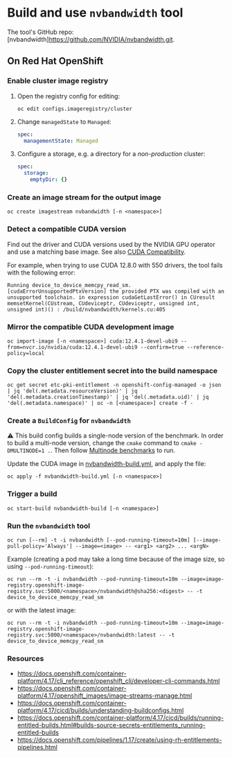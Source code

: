 # Build and use `nvbandwidth` tool

The tool's GitHub repo: [nvbandwidth]<https://github.com/NVIDIA/nvbandwidth.git>.

## On Red Hat OpenShift

### Enable cluster image registry

1. Open the registry config for editing:

    ```console
    oc edit configs.imageregistry/cluster
    ```

2. Change `managedState` to `Managed`:

    ```yaml
    spec:
      managementState: Managed
    ```

3. Configure a storage, e.g. a directory for a _non-production_ cluster:

    ```yaml
    spec:
      storage:
        emptyDir: {}
    ```

### Create an image stream for the output image

```console
oc create imagestream nvbandwidth [-n <namespace>]
```

### Detect a compatible CUDA version

Find out the driver and CUDA versions used by the NVIDIA GPU operator and use a matching base image. See also [CUDA Compatibility](https://docs.nvidia.com/deploy/cuda-compatibility/).

For example, when trying to use CUDA 12.8.0 with 550 drivers, the tool fails with the following error:

```console
Running device_to_device_memcpy_read_sm.
[cudaErrorUnsupportedPtxVersion] the provided PTX was compiled with an unsupported toolchain. in expression cudaGetLastError() in CUresult memsetKernel(CUstream, CUdeviceptr, CUdeviceptr, unsigned int, unsigned int)() : /build/nvbandwidth/kernels.cu:405
```

### Mirror the compatible CUDA development image

```console
oc import-image [-n <namespace>] cuda:12.4.1-devel-ubi9 --from=nvcr.io/nvidia/cuda:12.4.1-devel-ubi9 --confirm=true --reference-policy=local
```

### Copy the cluster entitlement secret into the build namespace

```console
oc get secret etc-pki-entitlement -n openshift-config-managed -o json | jq 'del(.metadata.resourceVersion)' | jq 'del(.metadata.creationTimestamp)' | jq 'del(.metadata.uid)' | jq 'del(.metadata.namespace)' | oc -n [<namespace>] create -f -
```

### Create a `BuildConfig` for `nvbandwidth`

:warning: This build config builds a single-node version of the benchmark. In order to build a multi-node version,
change the `cmake` command to `cmake -DMULTINODE=1 .`.
Then follow [Multinode benchmarks](https://github.com/NVIDIA/nvbandwidth?tab=readme-ov-file#multinode-benchmarks) to run.

Update the CUDA image in [nvbandwidth-build.yml](nvbandwidth-build.yml), and apply the file:

```console
oc apply -f nvbandwidth-build.yml [-n <namespace>]
```

### Trigger a build

```console
oc start-build nvbandwidth-build [-n <namespace>]
```

### Run the `nvbandwidth` tool

```console
oc run [--rm] -t -i nvbandwidth [--pod-running-timeout=10m] [--image-pull-policy='Always'] --image=<image> -- <arg1> <arg2> ... <argN>
```

Example (creating a pod may take a long time because of the image size, so using `--pod-running-timeout`):

```console
oc run --rm -t -i nvbandwidth --pod-running-timeout=10m --image=image-registry.openshift-image-registry.svc:5000/<namespace>/nvbandwidth@sha256:<digest> -- -t device_to_device_memcpy_read_sm
```

or with the latest image:

```console
oc run --rm -t -i nvbandwidth --pod-running-timeout=10m --image=image-registry.openshift-image-registry.svc:5000/<namespace>/nvbandwidth:latest -- -t device_to_device_memcpy_read_sm
```

### Resources

* https://docs.openshift.com/container-platform/4.17/cli_reference/openshift_cli/developer-cli-commands.html
* https://docs.openshift.com/container-platform/4.17/openshift_images/image-streams-manage.html
* https://docs.openshift.com/container-platform/4.17/cicd/builds/understanding-buildconfigs.html
* https://docs.openshift.com/container-platform/4.17/cicd/builds/running-entitled-builds.html#builds-source-secrets-entitlements_running-entitled-builds
* https://docs.openshift.com/pipelines/1.17/create/using-rh-entitlements-pipelines.html